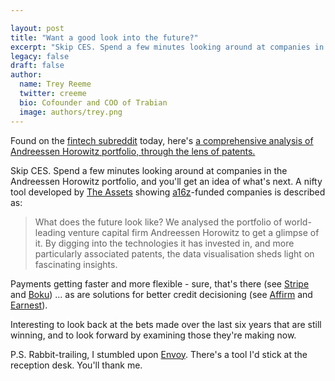 ```yaml
---

layout: post
title: "Want a good look into the future?"
excerpt: "Skip CES. Spend a few minutes looking around at companies in the Andreessen Horowitz portfolio, and you'll get an idea of what's next."
legacy: false
draft: false
author:
  name: Trey Reeme
  twitter: creeme
  bio: Cofounder and COO of Trabian
  image: authors/trey.png
---
```


Found on the [fintech subreddit](https://www.reddit.com/r/fintech/) today, here's [a comprehensive analysis of Andreessen Horowitz portfolio, through the lens of patents.](http://a16zpatents.theassets.co)

Skip CES. Spend a few minutes looking around at companies in the Andreessen Horowitz portfolio, and you'll get an idea of what's next. A nifty tool developed by [The Assets](https://theassets.co/) showing [a16z](http://a16z.com/)-funded companies is described as:

> What does the future look like? We analysed the portfolio of world-leading venture capital firm Andreessen Horowitz to get a glimpse of it. By digging into the technologies it has invested in, and more particularly associated patents, the data visualisation sheds light on fascinating insights.

Payments getting faster and more flexible - sure, that's there (see [Stripe](https://www.stripe.com) and [Boku](http://www.boku.com/)) ... as are solutions for better credit decisioning (see [Affirm](https://www.affirm.com/) and [Earnest](https://www.meetearnest.com)).

Interesting to look back at the bets made over the last six years that are still winning, and to look forward by examining those they're making now.

P.S. Rabbit-trailing, I stumbled upon [Envoy](https://envoy.co/). There's a tool I'd stick at the reception desk. You'll thank me.  
